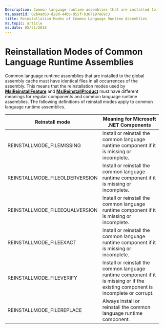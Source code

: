 ```yaml
---
Description: Common language runtime assemblies that are installed to the global assembly cache must have identical files in all occurrences of the assembly.
ms.assetid: 02b4ad60-d28d-44b8-955f-b367197e69c3
title: Reinstallation Modes of Common Language Runtime Assemblies
ms.topic: article
ms.date: 05/31/2018
---
```


# Reinstallation Modes of Common Language Runtime Assemblies

Common language runtime assemblies that are installed to the global assembly cache must have identical files in all occurrences of the assembly. This means that the reinstallation modes used by [**MsiReinstallFeature**](/windows/desktop/api/Msi/nf-msi-msireinstallfeaturea) and [**MsiReinstallProduct**](/windows/desktop/api/Msi/nf-msi-msireinstallproducta) must have different meanings for regular components and common language runtime assemblies. The following definitions of reinstall modes apply to common language runtime assemblies.



| Reinstall mode                  | Meaning for Microsoft .NET Components                                                                                              |
|---------------------------------|------------------------------------------------------------------------------------------------------------------------------------|
| REINSTALLMODE\_FILEMISSING      | Install or reinstall the common language runtime component if it is missing or incomplete.                                         |
| REINSTALLMODE\_FILEOLDERVERSION | Install or reinstall the common language runtime component if it is missing or incomplete.                                         |
| REINSTALLMODE\_FILEEQUALVERSION | Install or reinstall the common language runtime component if it is missing or incomplete.                                         |
| REINSTALLMODE\_FILEEXACT        | Install or reinstall the common language runtime component if it is missing or incomplete.                                         |
| REINSTALLMODE\_FILEVERIFY       | Install or reinstall the common language runtime component if it is missing or if the existing component is incomplete or corrupt. |
| REINSTALLMODE\_FILEREPLACE      | Always install or reinstall the common language runtime component.                                                                 |



 

 

 



